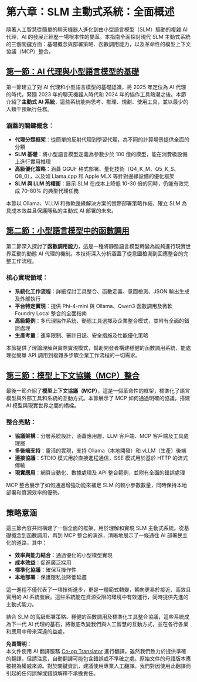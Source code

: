 <!--
CO_OP_TRANSLATOR_METADATA:
{
  "original_hash": "b17bf7f849519fac995c24ab9e2d0be8",
  "translation_date": "2025-07-22T04:25:52+00:00",
  "source_file": "Module06/README.md",
  "language_code": "tw"
}
-->
# 第六章：SLM 主動式系統：全面概述

隨著人工智慧從簡單的聊天機器人進化到由小型語言模型（SLM）驅動的複雜 AI 代理，AI 的發展正經歷一場根本性的變革。本指南全面探討現代 SLM 主動式系統的三個關鍵方面：基礎概念與部署策略、函數調用能力，以及革命性的模型上下文協議（MCP）整合。

## [第一節：AI 代理與小型語言模型的基礎](./01.IntroduceAgent.md)

第一節建立了對 AI 代理和小型語言模型的基礎認識，將 2025 年定位為 AI 代理的時代，緊隨 2023 年的聊天機器人時代和 2024 年的協作工具熱潮之後。本節介紹了**主動式 AI 系統**，這些系統能夠思考、推理、規劃、使用工具，並以最少的人類干預執行任務。

### 涵蓋的關鍵概念：
- **代理分類框架**：從簡單的反射代理到學習代理，為不同的計算場景提供全面的分類
- **SLM 基礎**：將小型語言模型定義為參數少於 100 億的模型，能在消費級設備上進行實用推理
- **高級優化策略**：涵蓋 GGUF 格式部署、量化技術（Q4_K_M、Q5_K_S、Q8_0），以及如 Llama.cpp 和 Apple MLX 等針對邊緣設備的優化框架
- **SLM 與 LLM 的權衡**：展示 SLM 在成本上降低 10-30 倍的同時，仍能有效完成 70-80% 的典型代理任務

本節以 Ollama、VLLM 和微軟邊緣解決方案的實際部署策略作結，確立 SLM 為具成本效益且保護隱私的主動式 AI 部署的未來。

## [第二節：小型語言模型中的函數調用](./02.FunctionCalling.md)

第二節深入探討了**函數調用能力**，這是一種將靜態語言模型轉變為能夠進行現實世界互動的動態 AI 代理的機制。本技術深入分析涵蓋了從意圖檢測到回應整合的完整工作流程。

### 核心實現領域：
- **系統化工作流程**：詳細探討工具整合、函數定義、意圖檢測、JSON 輸出生成及外部執行
- **平台特定實現**：提供 Phi-4-mini 與 Ollama、Qwen3 函數調用及微軟 Foundry Local 整合的全面指南
- **高級範例**：多代理協作系統、動態工具選擇及企業整合模式，並附有全面的錯誤處理
- **生產考量**：速率限制、審計日誌、安全措施及性能優化策略

本節提供了理論理解與實際實現模式，幫助開發者構建穩健的函數調用系統，能處理從簡單 API 調用到複雜多步驟企業工作流程的一切需求。

## [第三節：模型上下文協議（MCP）整合](./03.IntroduceMCP.md)

最後一節介紹了**模型上下文協議（MCP）**，這是一個革命性的框架，標準化了語言模型與外部工具和系統的互動方式。本節展示了 MCP 如何通過明確的協議，搭建 AI 模型與現實世界之間的橋樑。

### 整合亮點：
- **協議架構**：分層系統設計，涵蓋應用層、LLM 客戶端、MCP 客戶端及工具處理層
- **多後端支持**：靈活的實現，支持 Ollama（本地開發）和 vLLM（生產）後端
- **連接協議**：STDIO 模式用於直接進程通信，SSE 模式用於基於 HTTP 的流式傳輸
- **現實應用**：網頁自動化、數據處理及 API 整合範例，並附有全面的錯誤處理

MCP 整合展示了如何通過增強功能來補足 SLM 的較小參數數量，同時保持本地部署和資源效率的優勢。

## 策略意涵

這三節內容共同構建了一個全面的框架，用於理解和實現 SLM 主動式系統。從基礎概念到函數調用，再到 MCP 整合的演進，清晰地展示了一條通往 AI 部署民主化的道路，其中：

- **效率與能力結合**：通過優化的小型模型實現
- **成本效益**：促進廣泛採用
- **標準化協議**：確保互操作性
- **本地部署**：保護隱私並降低延遲

這一進程不僅代表了一項技術進步，更是一種範式轉變，朝向更易於接近、高效且實用的 AI 系統發展。這些系統能在資源受限的環境中有效運行，同時提供先進的主動式能力。

結合 SLM 的高級部署策略、穩健的函數調用及標準化工具整合協議，這些系統成為下一代 AI 代理的基石，將徹底改變我們與人工智慧的互動方式，並在各行各業和應用中帶來深遠的益處。

**免責聲明**：  
本文件使用 AI 翻譯服務 [Co-op Translator](https://github.com/Azure/co-op-translator) 進行翻譯。雖然我們致力於提供準確的翻譯，但請注意，自動翻譯可能包含錯誤或不準確之處。原始文件的母語版本應被視為權威來源。對於關鍵資訊，建議使用專業人工翻譯。我們對因使用此翻譯而引起的任何誤解或錯誤解釋不承擔責任。